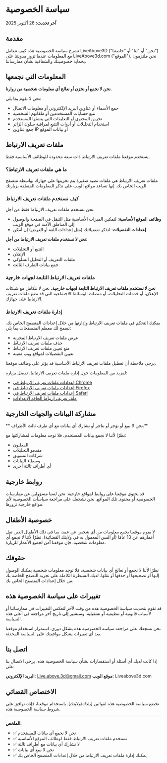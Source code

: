 # سياسة الخصوصية

**آخر تحديث:** 26 أكتوبر 2025

## مقدمة

تشرح سياسة الخصوصية هذه كيف تتعامل LiveAbove3D ("نحن" أو "لنا" أو "خاصتنا") مع المعلومات عندما تزور مدونتنا على LiveAbove3d.com ("الموقع"). نحن ملتزمون بحماية خصوصيتك والشفافية بشأن ممارساتنا.

## المعلومات التي نجمعها

**نحن لا نجمع أو نخزن أو نعالج أي معلومات شخصية من زوارنا.**

نحن لا نقوم بما يلي:
- جمع الأسماء أو عناوين البريد الإلكتروني أو معلومات الاتصال
- تتبع حسابات المستخدمين أو ملفاتهم الشخصية
- تخزين المحتوى أو التعليقات التي ينشئها المستخدم
- استخدام التحليلات أو أدوات التتبع لمراقبة سلوك الزائر
- جمع عناوين IP أو بيانات الموقع

## ملفات تعريف الارتباط

يستخدم موقعنا  ملفات تعريف الارتباط ذات سعة محدودة للوظائف الأساسية فقط.

### ما هي ملفات تعريف الارتباط؟

ملفات تعريف الارتباط هي ملفات نصية صغيرة يتم تخزينها على جهازك بواسطة متصفح الويب الخاص بك. إنها تساعد مواقع الويب على تذكر المعلومات المتعلقة بزيارتك.

### كيف نستخدم ملفات تعريف الارتباط

نحن نستخدم ملفات تعريف الارتباط فقط من أجل:
- **وظائف الموقع الأساسية**: لتمكين الميزات الأساسية مثل التنقل في الصفحة والوصول إلى المناطق الآمنة في موقع الويب
- **إعدادات التفضيلات**: لتذكر تفضيلاتك (مثل إعدادات اللغة أو العرض) إن أمكن

**نحن لا نستخدم ملفات تعريف الارتباط من أجل:**
- التتبع أو التحليلات
- الإعلان
-  ملفات التعريف أو التحليل السلوكي
- جمع بيانات الطرف الثالث

### ملفات تعريف الارتباط التابعة لجهات خارجية

**نحن لا نستخدم ملفات تعريف الارتباط التابعة لجهات خارجية.** نحن لا نتكامل مع شبكات الإعلان، أو خدمات التحليلات، أو منصات الوسائط الاجتماعية التي قد تضع ملفات تعريف الارتباط على جهازك.

### إدارة ملفات تعريف الارتباط

يمكنك التحكم في ملفات تعريف الارتباط وإدارتها من خلال إعدادات المتصفح الخاص بك. تسمح لك معظم المتصفحات بما يلي:
- عرض ملفات تعريف الارتباط المخزنة
- حذف ملفات تعريف الارتباط
- منع تعيين ملفات تعريف الارتباط
- تعيين التفضيلات لمواقع ويب معينة

يرجى ملاحظة أن تعطيل ملفات تعريف الارتباط الأساسية قد يؤثر على وظائف موقعنا.

لمزيد من المعلومات حول إدارة ملفات تعريف الارتباط، تفضل بزيارة:
- [إعدادات ملفات تعريف الارتباط في Chrome](https://support.google.com/chrome/answer/95647)
- [إعدادات ملفات تعريف الارتباط في Firefox](https://support.mozilla.org/en-US/kb/cookies-information-websites-store-on-your-computer)
- [إعدادات ملفات تعريف الارتباط في Safari](https://support.apple.com/guide/safari/manage-cookies-sfri11471/mac)
- [ملف تعريف ارتباط الحافة  الإعدادات](https://support.microsoft.com/en-us/microsoft-edge/delete-cookies-in-microsoft-edge-63947406-40ac-c3b8-57b9-2a946a29ae09)

## مشاركة البيانات والجهات الخارجية

** نحن لا نبيع أو نؤجر أو نتاجر أو نشارك أي بيانات مع أي طرف ثالث  الأطراف.**

نظرًا لأننا لا نجمع بيانات المستخدم، فلا توجد معلومات لمشاركتها مع:
- المعلنون
- مقدمو التحليلات
- شركات التسويق
- وسطاء البيانات
- أي أطراف ثالثة أخرى

## روابط خارجية

قد يحتوي موقعنا على روابط لمواقع خارجية. نحن لسنا مسؤولين عن ممارسات الخصوصية أو محتوى تلك المواقع. نحن نشجعك على مراجعة سياسات الخصوصية لأي مواقع خارجية تزورها.

## خصوصية الأطفال

لا يقوم موقعنا بجمع معلومات من أي شخص عن عمد، بما في ذلك الأطفال الذين تقل أعمارهم عن 13 عامًا (أو السن المعمول به في ولايتك القضائية). نظرًا لأننا لا نجمع أي معلومات شخصية، فإن موقعنا آمن لجميع الأعمار للزيارة.

## حقوقك

نظرًا لأننا لا نجمع أو نعالج أي بيانات شخصية، فلا توجد معلومات شخصية يمكنك الوصول إليها أو تصحيحها أو حذفها أو نقلها. لديك السيطرة الكاملة على تجربة التصفح الخاصة بك من خلال إعدادات المتصفح الخاص بك.

## تغييرات على سياسة الخصوصية هذه

قد نقوم بتحديث سياسة الخصوصية هذه من وقت لآخر لتعكس التغييرات في ممارساتنا أو لأسباب قانونية أو تنظيمية أو تشغيلية. وسنشير إلى تاريخ آخر مراجعة في أعلى هذه السياسة.

نحن نشجعك على مراجعة سياسة الخصوصية هذه بشكل دوري. استمرار استخدام موقعنا بعد أي تغييرات يشكل موافقتك على السياسة المحدثة.

## اتصل بنا

إذا كانت لديك أي أسئلة أو استفسارات بشأن سياسة الخصوصية هذه، يرجى الاتصال بنا على:

**البريد الإلكتروني:** Live.above.3d@gmail.com
**موقع الويب:** Liveabove3d.com

## الاختصاص القضائي

تخضع سياسة الخصوصية هذه لقوانين [بلدك/ولايتك]. باستخدام موقعنا، فإنك توافق على شروط سياسة الخصوصية هذه.

---

**الملخص:**
- ✅ نحن لا نجمع أي بيانات للمستخدم
- ✅ نستخدم ملفات تعريف الارتباط فقط لوظائف الموقع الأساسية
- ✅ لا نشارك أي بيانات مع أطراف ثالثة
- ✅ نحن لا نبيع أي بيانات
- ✅ يمكنك إدارة ملفات تعريف الارتباط من خلال إعدادات المتصفح الخاص بك